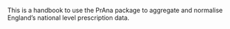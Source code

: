 This is a handbook to use the PrAna package to aggregate and normalise England’s national level prescription data.
